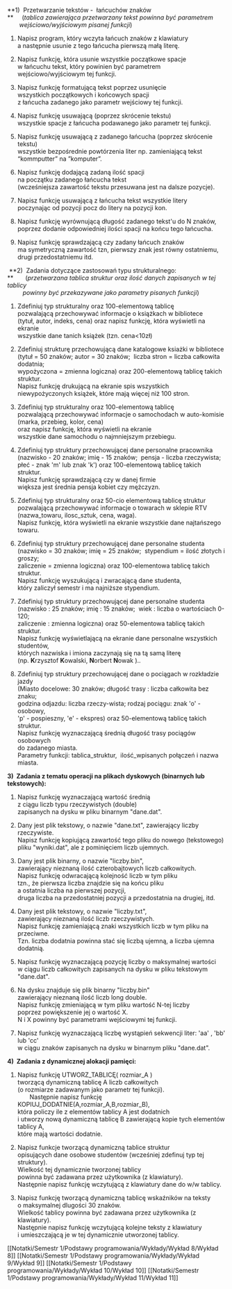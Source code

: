 **1)  Przetwarzanie tekstów -  łańcuchów znaków  
**     (_tablica zawierająca przetwarzany tekst powinna być parametrem  
       wejściowo/wyjściowym pisanej funkcji_)

1.  Napisz program, który wczyta łańcuch znaków z klawiatury  
    a następnie usunie z tego łańcucha pierwszą małą literę.
    
2.  Napisz funkcję, która usunie wszystkie początkowe spacje  
    w łańcuchu tekst, który powinien być parametrem wejściowo/wyjściowym tej funkcji.
    
3.  Napisz funkcję formatującą tekst poprzez usunięcie  
    wszystkich początkowych i końcowych spacji  
    z łańcucha zadanego jako parametr wejściowy tej funkcji.
    
4.  Napisz funkcję usuwającą (poprzez skrócenie tekstu)  
    wszystkie spacje z łańcucha podawanego jako parametr tej funkcji.
    
5.  Napisz funkcję usuwającą z zadanego łańcucha (poprzez skrócenie tekstu)  
    wszystkie bezpośrednie powtórzenia liter np. zamieniającą tekst “kommputter” na ”komputer”.
    
6.  Napisz funkcję dodającą zadaną ilość spacji  
    na początku zadanego łańcucha tekst  
    (wcześniejsza zawartość tekstu przesuwana jest na dalsze pozycje).
    
7.  Napisz funkcję usuwającą z łańcucha tekst wszystkie litery  
    poczynając od pozycji pocz do litery na pozycji kon.
    
8.  Napisz funkcję wyrównującą długość zadanego tekst'u do N znaków,  
    poprzez dodanie odpowiedniej ilości spacji na końcu tego łańcucha.
    
9.  Napisz funkcję sprawdzającą czy zadany łańcuch znaków  
    ma symetryczną zawartość tzn, pierwszy znak jest równy ostatniemu,  
    drugi przedostatniemu itd.
    

 **2)  Zadania dotyczące zastosowań typu strukturalnego:  
**       (_przetwarzana tablica struktur oraz ilość danych zapisanych w tej tablicy  
         powinny być przekazywane jako parametry pisanych funkcji_)

1.  Zdefiniuj typ strukturalny oraz 100-elementową tablicę  
    pozwalającą przechowywać informacje o książkach w bibliotece  
    (tytuł, autor, indeks, cena) oraz napisz funkcję, która wyświetli na ekranie  
    wszystkie dane tanich książek (tzn. cena<10zł)
    
2.  Zdefiniuj strukturę przechowującą dane katalogowe ksiażki w bibliotece  
    (tytuł = 50 znaków; autor = 30 znaków;  liczba stron = liczba całkowita dodatnia;  
    wypożyczona = zmienna logiczna) oraz 200-elementową tablicę takich struktur.  
    Napisz funkcję drukującą na ekranie spis wszystkich  
    niewypożyczonych książek, które mają więcej niż 100 stron.
    
3.  Zdefiniuj typ strukturalny oraz 100-elementową tablicę  
    pozwalającą przechowywać informacje o samochodach w auto-komisie  
    (marka, przebieg, kolor, cena)  
    oraz napisz funkcję, która wyświetli na ekranie  
    wszystkie dane samochodu o najmniejszym przebiegu.
    
4.  Zdefiniuj typ struktury przechowującej dane personalne pracownika  
    (nazwisko - 20 znaków; imię - 15 znaków;  pensja - liczba rzeczywista;  
    płeć - znak 'm' lub znak 'k') oraz 100-elementową tablicę takich struktur.  
    Napisz funkcję sprawdzającą czy w danej firmie  
    większa jest średnia pensja kobiet czy mężczyzn.
    
5.  Zdefiniuj typ strukturalny oraz 50-cio elementową tablicę struktur  
    pozwalającą przechowywać informacje o towarach w sklepie RTV  
    (nazwa_towaru, ilosc_sztuk, cena, waga).  
    Napisz funkcję, która wyświetli na ekranie wszystkie dane najtańszego towaru.
    
6.  Zdefiniuj typ struktury przechowującej dane personalne studenta  
    (nazwisko = 30 znaków; imię = 25 znaków;  stypendium = ilość złotych i groszy;  
    zaliczenie = zmienna logiczna) oraz 100-elementowa tablicę takich struktur.  
    Napisz funkcję wyszukującą i zwracającą dane studenta,  
    który zaliczył semestr i ma najniższe stypendium.
    
7.  Zdefiniuj typ struktury przechowującej dane personalne studenta  
    (nazwisko : 25 znaków; imię : 15 znaków;  wiek : liczba o wartościach 0-120;  
    zaliczenie : zmienna logiczna) oraz 50-elementowa tablicę takich struktur.  
    Napisz funkcję wyświetlającą na ekranie dane personalne wszystkich studentów,  
    których nazwiska i imiona zaczynają się na tą samą literę  
    (np. **K**rzysztof **K**owalski, **N**orbert **N**owak )..
    
8.  Zdefiniuj typ struktury przechowującej dane o pociągach w rozkładzie jazdy  
    (Miasto docelowe: 30 znaków; długość trasy : liczba całkowita bez znaku;  
    godzina odjazdu: liczba rzeczy-wista; rodzaj pociągu: znak 'o' - osobowy,  
    'p' - pospieszny, 'e' - ekspres) oraz 50-elementową tablicę takich struktur.  
    Napisz funkcję wyznaczającą średnią długość trasy pociągów osobowych  
    do zadanego miasta.  
    Parametry funkcji: tablica_struktur,  ilość_wpisanych połączeń i nazwa miasta.
    

**3)  Zadania z tematu operacji na plikach dyskowych (binarnych lub tekstowych):**

1.  Napisz funkcję wyznaczającą wartość średnią  
    z ciągu liczb typu rzeczywistych (double)  
    zapisanych na dysku w pliku binarnym "dane.dat".
    
2.  Dany jest plik tekstowy, o nazwie "dane.txt", zawierający liczby rzeczywiste.  
    Napisz funkcję kopiującą zawartość tego pliku do nowego (tekstowego)  
    pliku "wyniki.dat", ale z pominięciem liczb ujemnych.
    
3.  Dany jest plik binarny, o nazwie "liczby.bin",  
    zawierający nieznaną ilość czterobajtowych liczb całkowitych.  
    Napisz funkcję odwracającą kolejność liczb w tym pliku  
    tzn., że pierwsza liczba znajdzie się na końcu pliku  
    a ostatnia liczba na pierwszej pozycji,  
    druga liczba na przedostatniej pozycji a przedostatnia na drugiej, itd.
    
4.  Dany jest plik tekstowy, o nazwie "liczby.txt",  
    zawierający nieznaną ilość liczb rzeczywistych.  
    Napisz funkcję zamieniającą znaki wszystkich liczb w tym pliku na przeciwne.  
    Tzn. liczba dodatnia powinna stać się liczbą ujemną, a liczba ujemna dodatnią.
    
5.  Napisz funkcję wyznaczającą pozycję liczby o maksymalnej wartości  
    w ciągu liczb całkowitych zapisanych na dysku w pliku tekstowym "dane.dat".
    
6.  Na dysku znajduje się plik binarny "liczby.bin"  
    zawierający nieznaną ilość liczb long double.  
    Napisz funkcję zmieniającą w tym pliku wartość N-tej liczby  
    poprzez powiększenie jej o wartość X.  
    N i X powinny być parametrami wejściowymi tej funkcji.
    
7.  Napisz funkcję wyznaczającą liczbę wystąpień sekwencji liter: 'aa' , 'bb' lub 'cc'  
    w ciągu znaków zapisanych na dysku w binarnym pliku "dane.dat".
    

**4)  Zadania z dynamicznej alokacji pamięci:**

1.  Napisz funkcję UTWORZ_TABLICĘ( rozmiar_A )  
    tworzącą dynamiczną tablicę A liczb całkowitych  
    (o rozmiarze zadawanym jako parametr tej funkcji).  
           Następnie napisz funkcję KOPIUJ_DODATNIE(A,rozmiar_A,B,rozmiar_B),  
    która policzy ile z elementów tablicy A jest dodatnich  
    i utworzy nową dynamiczną tablicę B zawierającą kopie tych elementów tablicy A,  
    które mają wartości dodatnie.
    
2.  Napisz funkcje tworzącą dynamiczną tablice struktur  
    opisujących dane osobowe studentów (wcześniej zdefinuj typ tej struktury).  
    Wielkość tej dynamicznie tworzonej tablicy  
    powinna być zadawana przez użytkownika (z klawiatury).  
    Następnie napisz funkcję wczytującą z klawiatury dane do w/w tablicy.
    
3.  Napisz funkcję tworzącą dynamiczną tablicę wskaźników na teksty  
    o maksymalnej dlugości 30 znaków.  
    Wielkość tablicy powinna być zadawana przez użytkownika (z klawiatury).  
    Następnie napisz funkcję wczytującą kolejne teksty z klawiatury  
    i umieszczającą je w tej dynamicznie utworzonej tablicy.

[[Notatki/Semestr 1/Podstawy programowania/Wykłady/Wykład 8/Wykład 8]]
[[Notatki/Semestr 1/Podstawy programowania/Wykłady/Wykład 9/Wykład 9]]
[[Notatki/Semestr 1/Podstawy programowania/Wykłady/Wykład 10/Wykład 10]]
[[Notatki/Semestr 1/Podstawy programowania/Wykłady/Wykład 11/Wykład 11]]
